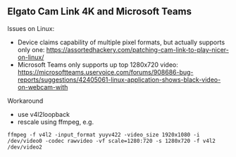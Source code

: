 Elgato Cam Link 4K and Microsoft Teams
--------------------------------------

Issues on Linux:

- Device claims capability of multiple pixel formats, but actually supports only one: https://assortedhackery.com/patching-cam-link-to-play-nicer-on-linux/
- Microsoft Teams only supports up top 1280x720 video: https://microsoftteams.uservoice.com/forums/908686-bug-reports/suggestions/42405061-linux-application-shows-black-video-on-webcam-with

Workaround

- use v4l2loopback
- rescale using ffmpeg, e.g.

````
ffmpeg -f v4l2 -input_format yuyv422 -video_size 1920x1080 -i /dev/video0 -codec rawvideo -vf scale=1280:720 -s 1280x720 -f v4l2 /dev/video2
````
